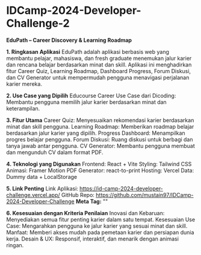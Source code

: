 # IDCamp-2024-Developer-Challenge-2

**EduPath – Career Discovery & Learning Roadmap**

**1. Ringkasan Aplikasi**
EduPath adalah aplikasi berbasis web yang membantu pelajar, mahasiswa, dan fresh graduate menemukan jalur karier dan rencana belajar berdasarkan minat dan skill. Aplikasi ini menghadirkan fitur Career Quiz, Learning Roadmap, Dashboard Progress, Forum Diskusi, dan CV Generator untuk mempermudah pengguna menavigasi perjalanan karier mereka.

**2. Use Case yang Dipilih**
Educourse Career
Use Case dari Dicoding: Membantu pengguna memilih jalur karier berdasarkan minat dan keterampilan.

**3. Fitur Utama**
Career Quiz: Menyesuaikan rekomendasi karier berdasarkan minat dan skill pengguna.
Learning Roadmap: Memberikan roadmap belajar berdasarkan jalur karier yang dipilih.
Progress Dashboard: Menampilkan progres belajar pengguna.
Forum Diskusi: Ruang diskusi untuk berbagi dan tanya jawab antar pengguna.
CV Generator: Membantu pengguna membuat dan mengunduh CV dalam format PDF.

**4. Teknologi yang Digunakan**
Frontend: React + Vite
Styling: Tailwind CSS
Animasi: Framer Motion
PDF Generator: react-to-print
Hosting: Vercel
Data: Dummy data + LocalStorage

**5. Link Penting**
Link Aplikasi: https://id-camp-2024-developer-challenge.vercel.app/
GitHub Repo: https://github.com/mustain97/IDCamp-2024-Developer-Challenge
**Meta Tag:**
"<meta name="dicoding:email" content="mohmustain78@gmail.com" />"

**6. Kesesuaian dengan Kriteria Penilaian**
Inovasi dan Kebaruan: Menyediakan semua fitur penting karier dalam satu tempat.
Kesesuaian Use Case: Mengarahkan pengguna ke jalur karier yang sesuai minat dan skill.
Manfaat: Memberi akses mudah pada pemetaan karier dan persiapan dunia kerja.
Desain & UX: Responsif, interaktif, dan menarik dengan animasi ringan.
